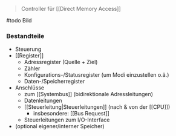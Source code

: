 > Controller für [[Direct Memory Access]]




#todo Bild

### Bestandteile
- Steuerung
- [[Register]]
	- Adressregister (Quelle + Ziel)
	- Zähler
	- Konfigurations-/Statusregister (um Modi einzustellen o.ä.)
	- Daten-/Speicherregister
- Anschlüsse
	- zum [[Systembus]] (bidirektionale Adressleitungen)
	- Datenleitungen
	- [[Steuerleitung|Steuerleitungen]] (nach & von der [[CPU]])
		- insbesondere: [[Bus Request]]
	- Steuerleitungen zum I/O-Interface
- (optional eigener/interner Speicher)